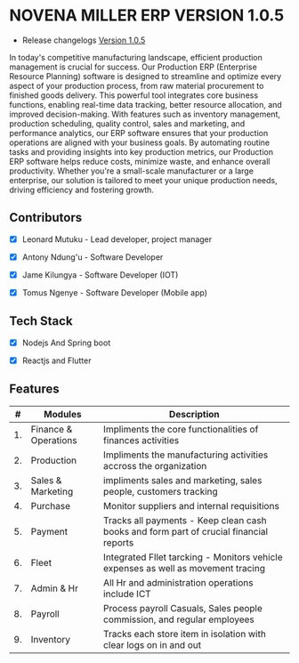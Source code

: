 # NOVENA MILLER ERP VERSION 1.0.5 
+ Release changelogs [Version 1.0.5](https://github.com/leo-mutuku/novena-frontend/releases/tag/v1.0.5-production)
  
In today's competitive manufacturing landscape, efficient production management is crucial for success. 
Our Production ERP (Enterprise Resource Planning) software is designed to streamline and optimize every aspect of your production process, from raw material procurement to finished goods delivery.
This powerful tool integrates core business functions, enabling real-time data tracking, better resource allocation, and improved decision-making. 
With features such as inventory management, production scheduling, quality control, sales and marketing, and performance analytics, our ERP software ensures that your production operations are aligned with your business goals.
By automating routine tasks and providing insights into key production metrics, our Production ERP software helps reduce costs, minimize waste, and enhance overall productivity. Whether you're a small-scale manufacturer or a large enterprise, our solution is tailored to meet your unique production needs, driving efficiency and fostering growth.


## Contributors
- [x] Leonard Mutuku - Lead developer, project manager
- [x] Antony Ndung'u - Software Developer
- [x] Jame Kilungya - Software Developer (IOT)
- [x] Tomus Ngenye - Software Developer (Mobile app)


## Tech Stack
- [x] Nodejs And Spring boot
- [x] Reactjs and Flutter


## Features

|  #  | Modules              | Description                          
| --- | -------------------- | ---------------------------------------------------------------
| 1.  | Finance & Operations | Impliments the core functionalities of finances activities
| 2.  | Production           | Impliments the manufacturing activities accross the organization
| 3.  | Sales & Marketing    | impliments sales and marketing, sales people, customers tracking
| 4.  | Purchase             | Monitor suppliers and internal requisitions
| 5.  | Payment              | Tracks all payments - Keep clean cash books and form part of crucial financial reports
| 6.  | Fleet                | Integrated Fllet tarcking - Monitors vehicle expenses as well as movement tracing 
| 7.  | Admin & Hr           | All Hr and administration operations include ICT
| 8.  | Payroll              | Process payroll Casuals, Sales people commission, and regular employees
| 9.  | Inventory            | Tracks each store item in isolation with clear logs on in and out


